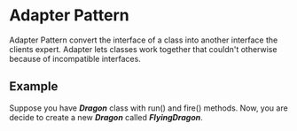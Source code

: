 # Adapter Pattern
Adapter Pattern convert the interface of a class into another interface the clients expert. Adapter lets classes work together that couldn't otherwise because of incompatible interfaces.

## Example 
Suppose you have __*Dragon*__ class with run() and fire() methods. Now, you are decide to create a new __*Dragon*__ called __*FlyingDragon*__.
